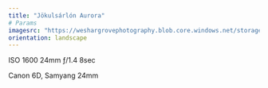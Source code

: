 ```yaml
---
title: "Jökulsárlón Aurora"
# Params
imagesrc: "https://weshargrovephotography.blob.core.windows.net/storage/jokulsarlon-aurora.jpg"
orientation: landscape
---
```


ISO 1600 24mm ƒ/1.4 8sec

Canon 6D, Samyang 24mm
